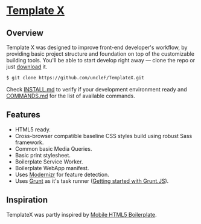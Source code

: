 # [Template X](https://github.com/uncleF/TemplateX)

## Overview

Template X was designed to improve front-end developer's workflow, by
providing basic project structure and foundation on top of the customizable
building tools. You'll be able to start develop right away — clone the
repo or just [download](https://github.com/uncleF/TemplateX/releases/latest) it.

```sh
$ git clone https://github.com/uncleF/TemplateX.git
```

Check [INSTALL.md](docs/INSTALL.md) to verify if your development
environment ready and [COMMANDS.md](docs/COMMANDS.md) for the list of
available commands.

## Features

* HTML5 ready.
* Cross-browser compatible baseline CSS styles build using robust Sass framework.
* Common basic Media Queries.
* Basic print stylesheet.
* Boilerplate Service Worker.
* Boilerplate WebApp manifest.
* Uses [Modernizr](http://modernizr.com/) for feature detection.
* Uses [Grunt](http://gruntjs.com/) as it's task runner ([Getting started with Grunt.JS](http://gruntjs.com/getting-started)).

## Inspiration

TemplateX was partly inspired by
[Mobile HTML5 Boilerplate](http://html5boilerplate.com/mobile/).
